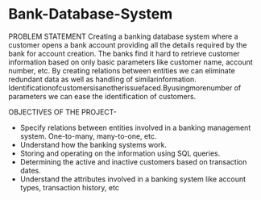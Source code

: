 # Bank-Database-System

PROBLEM STATEMENT
Creating a banking database system where a customer opens a bank account providing all the details required by the bank for account creation. The banks find it hard to retrieve customer information based on only basic parameters like customer name, account number, etc. By creating relations between entities we can eliminate redundant data as well as handling of similarinformation. Identificationofcustomersisanotherissuefaced.Byusingmorenumber of parameters we can ease the identification of customers.

OBJECTIVES OF THE PROJECT-
- Specify relations between entities involved in a banking management system. One-to-many,
many-to-one, etc.
- Understand how the banking systems work.
- Storing and operating on the information using SQL queries.
- Determining the active and inactive customers based on transaction dates.
- Understand the attributes involved in a banking system like account types, transaction history, etc
 
